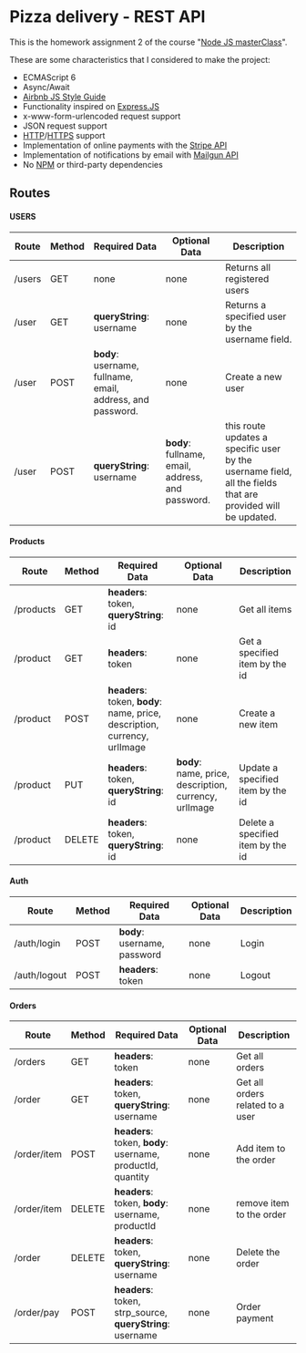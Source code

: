 # Pizza delivery - REST API

This is the homework assignment 2 of the course "[Node JS masterClass](https://pirple.thinkific.com/courses/the-nodejs-master-class)".

These are some characteristics that I considered to make the project:
- ECMAScript 6
- Async/Await
- [Airbnb JS Style Guide](https://github.com/airbnb/javascript)
- Functionality inspired on [Express.JS](https://expressjs.com)
- x-www-form-urlencoded request support
- JSON request support
- [HTTP](https://en.wikipedia.org/wiki/Hypertext_Transfer_Protocol)/[HTTPS](https://en.wikipedia.org/wiki/HTTPS) support
- Implementation of online payments with the [Stripe API](https://stripe.com/docs/api)
- Implementation of notifications by email with [Mailgun API](https://documentation.mailgun.com/en/latest/api_reference.html)
- No [NPM](https://docs.npmjs.com/about-npm/) or third-party dependencies
## Routes
#### USERS
| Route | Method | Required Data | Optional Data | Description |
|--|--|--|--|--|
|/users| GET | none | none | Returns all registered users |
|/user | GET | **queryString**: username | none | Returns a specified user by the username field.|
|/user | POST | **body**: username, fullname, email, address, and password.| none | Create a new user |
| /user| POST | **queryString**: username | **body**: fullname, email, address, and password. | this route updates a specific user by the username field, all the fields that are provided will be updated.|

#### Products
| Route | Method | Required Data | Optional Data | Description |
|--|--|--|--|--|
| /products | GET | **headers**: token, **queryString**: id | none | Get all items |
| /product | GET | **headers**: token | none | Get a specified item by the id |
| /product | POST | **headers**: token, **body**: name, price, description, currency, urlImage| none | Create a new item |
| /product | PUT |  **headers**: token, **queryString**: id |  **body**: name, price, description, currency, urlImage | Update a specified item by the id |
| /product | DELETE | **headers**: token, **queryString**: id | none | Delete a specified item by the id |

#### Auth
| Route | Method | Required Data | Optional Data | Description |
|--|--|--|--|--|
| /auth/login | POST | **body**: username, password | none | Login |
| /auth/logout | POST | **headers**: token | none | Logout |

#### Orders
| Route | Method | Required Data | Optional Data | Description |
|--|--|--|--|--|
| /orders | GET | **headers**: token | none | Get all orders |
| /order | GET | **headers**: token, **queryString**: username | none | Get all orders related to a user |
| /order/item | POST | **headers**: token, **body**: username, productId, quantity | none | Add item to the order |
| /order/item | DELETE | **headers**: token, **body**: username, productId | none | remove item to the order |
| /order | DELETE | **headers**: token, **queryString**: username | none | Delete the order |
| /order/pay | POST | **headers**: token, strp_source, **queryString**: username | none | Order payment |